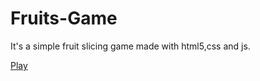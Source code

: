 # Fruits-Game
It's a simple fruit slicing game made with html5,css and js.

<a href="www.fruitsslicinggame.netlify.app"> Play </a>
